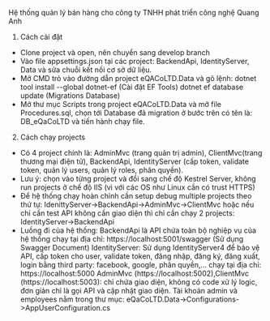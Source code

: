 Hệ thống quản lý bán hàng cho công ty TNHH phát triển công nghệ Quang Anh
1. Cách cài đặt
  - Clone project và open, nên chuyển sang develop branch
  - Vào file appsettings.json tại các project: BackendApi, IdentityServer, Data và sửa chuỗi kết nối cơ sở dữ liệu. 
  - Mở CMD trỏ vào đường dẫn project eQACoLTD.Data và gõ lệnh: 
    dotnet tool install --global dotnet-ef (Cài đặt EF Tools)
    dotnet ef database update (Migrations Database)
  - Mở thư mục Scripts trong project eQACoLTD.Data và mở file Procedures.sql, chọn tới Database đã migration ở bước trên có tên là: DB_eQaCoLTD và tiến hành chạy 
  file.
2. Cách chạy projects
  - Có 4 project chính là: AdminMvc (trang quản trị admin), ClientMvc(trang thương mại điện tử), BackendApi, IdentityServer (cấp token, validate token, quản lý users,
  quản lý roles, phân quyền).
  - Lưu ý: chọn vào từng project và đổi sang chế độ Kestrel Server, không run projects ở chế độ IIS (vì với các OS như Linux cần có trust HTTPS)
  - Để hệ thống chạy hoàn chỉnh cần setup debug multiple projects theo thứ tự: IdenittyServer->BackendApi->AdminMvc->ClientMvc hoặc nếu chỉ cần test API không cần
  giao diện thì chỉ cần chạy 2 projects: IdentityServer->BackendApi
  - Luồng đi của hệ thống: 
  BackendApi là API chứa toàn bộ nghiệp vụ của hệ thống chạy tại địa chỉ: https://localhost:5001/swagger (Sử dụng Swagger Document)
  IdentityServer: Sử dụng IdentityServer4 để bảo vệ API, cấp token cho user, validate token, đăng nhập, đăng ký, đăng xuất, login bằng third party: facebook, google,
  phân quyền,... chạy tại địa chỉ: https://localhost:5000
  AdminMvc (https://localhost:5002),ClientMvc (https://localhost:5003): chỉ chứa giao diện, không có code xử lý logic, đơn giản chỉ là gọi API và cập nhật giao diện. Tài khoản admin và employees nằm trong thư mục:
  eQaCoLTD.Data->Configurations->AppUserConfiguration.cs
